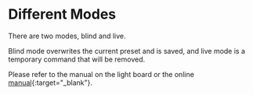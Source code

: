 # Different Modes

There are two modes, blind and live. 

Blind mode overwrites the current preset and is saved, and live mode is a temporary command that will be removed. 

Please refer to the manual on the light board or the online [manual](https://www.etcconnect.com/uploadedFiles/Main_Site/Documents/Public/Video_Tutorial/Ion_L1_Workbook_v2.6.0_revA.pdf){:target="_blank"}. 
